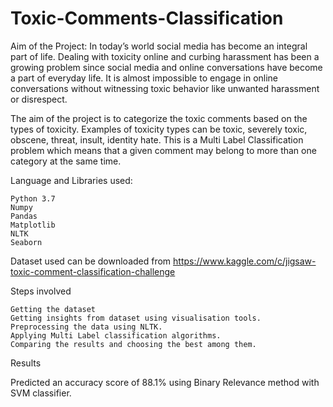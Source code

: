 # Toxic-Comments-Classification
Aim of the Project:
In today’s world social media has become an integral part of life.
Dealing with toxicity online and curbing harassment has been a growing problem since social media and online conversations have become a part of everyday life. It is almost impossible to engage in online conversations without witnessing toxic behavior like unwanted harassment or disrespect. 

The aim of the project is to categorize the toxic comments based on the types of toxicity. Examples of toxicity types can be toxic, severely toxic, obscene, threat, insult, identity hate. This is a Multi Label Classification problem which means that a given comment may belong to more than one category at the same time.

Language and Libraries used:


    Python 3.7
    Numpy
    Pandas
    Matplotlib
    NLTK
    Seaborn


Dataset used can be downloaded from https://www.kaggle.com/c/jigsaw-toxic-comment-classification-challenge

Steps involved

    Getting the dataset
    Getting insights from dataset using visualisation tools.
    Preprocessing the data using NLTK.
    Applying Multi Label classification algorithms.
    Comparing the results and choosing the best among them.

Results

Predicted an accuracy score of 88.1% using Binary Relevance method with SVM classifier.

